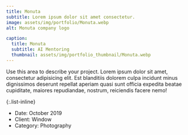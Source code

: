 ```yaml
---
title: Monuta
subtitle: Lorem ipsum dolor sit amet consectetur.
image: assets/img/portfolio/Monuta.webp
alt: Monuta company logo

caption:
  title: Monuta
  subtitle: AI Mentoring
  thumbnail: assets/img/portfolio_thumbnail/Monuta.webp
---
```

Use this area to describe your project. Lorem ipsum dolor sit amet, consectetur adipisicing elit. Est blanditiis dolorem culpa incidunt minus dignissimos deserunt repellat aperiam quasi sunt officia expedita beatae cupiditate, maiores repudiandae, nostrum, reiciendis facere nemo!

{:.list-inline}
- Date: October 2019
- Client: Window
- Category: Photography

